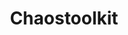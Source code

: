---
codehost: https://github.com/https://github.com/chaostoolkit
logohandle: chaostoolkit
sort: chaostoolkit
title: Chaostoolkit
twitter: https://x.com/chaostoolkit
website: https://chaostoolkit.org/
---